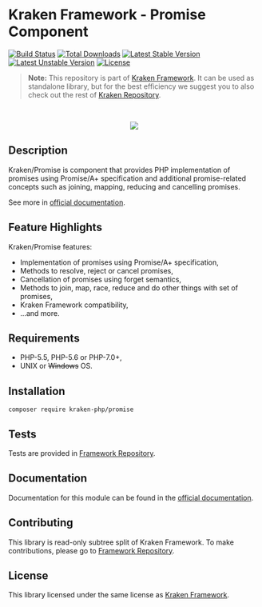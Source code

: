 # Kraken Framework - Promise Component

[![Build Status](https://travis-ci.org/kraken-php/framework.svg)](https://travis-ci.org/kraken-php/framework)
[![Total Downloads](https://poser.pugx.org/kraken-php/promise/downloads)](https://packagist.org/packages/kraken-php/promise) 
[![Latest Stable Version](https://poser.pugx.org/kraken-php/promise/v/stable)](https://packagist.org/packages/kraken-php/promise) 
[![Latest Unstable Version](https://poser.pugx.org/kraken-php/promise/v/unstable)](https://packagist.org/packages/kraken-php/promise) 
[![License](https://poser.pugx.org/kraken-php/framework/license)](https://packagist.org/packages/kraken-php/framework)

> **Note:** This repository is part of [Kraken Framework][3]. It can be used as standalone library, but for the best 
efficiency we suggest you to also check out the rest of [Kraken Repository][5].

<br>
<p align="center">
<img src="https://avatars2.githubusercontent.com/u/15938282?v=3&s=150" />
</p>

## Description

Kraken/Promise is component that provides PHP implementation of promises using Promise/A+ specification and additional 
promise-related concepts such as joining, mapping, reducing and cancelling promises.

See more in [official documentation][2].

## Feature Highlights

Kraken/Promise features:

* Implementation of promises using Promise/A+ specification,
* Methods to resolve, reject or cancel promises,
* Cancellation of promises using forget semantics,
* Methods to join, map, race, reduce and do other things with set of promises,
* Kraken Framework compatibility,
* ...and more.

## Requirements

* PHP-5.5, PHP-5.6 or PHP-7.0+,
* UNIX or ~~Windows~~ OS.

## Installation

```
composer require kraken-php/promise
```

## Tests

Tests are provided in [Framework Repository][3].

## Documentation

Documentation for this module can be found in the [official documentation][2].

## Contributing

This library is read-only subtree split of Kraken Framework. To make contributions, please go to [Framework Repository][3].

## License

This library licensed under the same license as [Kraken Framework][3].

[1]: http://kraken-php.com
[2]: http://kraken-php.com/docs/0.3/promise
[3]: https://github.com/kraken-php/framework
[4]: https://github.com/kraken-php/kraken
[5]: https://github.com/kraken-php
